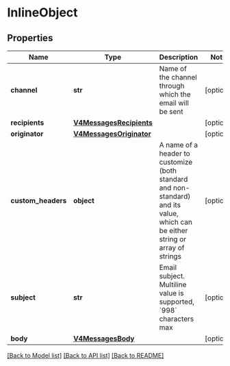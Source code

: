 # InlineObject

## Properties
Name | Type | Description | Notes
------------ | ------------- | ------------- | -------------
**channel** | **str** | Name of  the channel through which the email will be sent | [optional] 
**recipients** | [**V4MessagesRecipients**](V4MessagesRecipients.md) |  | [optional] 
**originator** | [**V4MessagesOriginator**](V4MessagesOriginator.md) |  | [optional] 
**custom_headers** | **object** | A name of a header to customize (both standard and non-standard) and its value, which can be either string or array of strings | [optional] 
**subject** | **str** | Email subject. Multiline value is supported, &#x60;998&#x60; characters max | [optional] 
**body** | [**V4MessagesBody**](V4MessagesBody.md) |  | [optional] 

[[Back to Model list]](../README.md#documentation-for-models) [[Back to API list]](../README.md#documentation-for-api-endpoints) [[Back to README]](../README.md)


